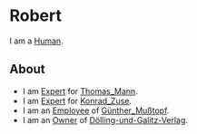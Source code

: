 # Robert

I am a [Human](40000001.md).

## About

- I am [Expert](12000000.md) for [Thomas_Mann](404.md).
- I am [Expert](12000000.md) for [Konrad_Zuse](70000045.md).
- I am an [Employee](270000032.md) of [Günther_Mußtopf](404.md).
- I am an [Owner](670045.md) of [Dölling-und-Galitz-Verlag](404.md).
